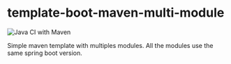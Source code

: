 # template-boot-maven-multi-module
![Java CI with Maven](https://github.com/asaikali/template-boot-maven-multi-module/workflows/Java%20CI%20with%20Maven/badge.svg)

Simple maven template with multiples modules. All the modules use the same spring boot version.
